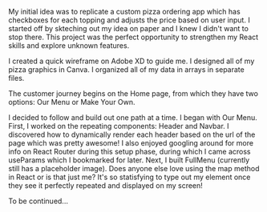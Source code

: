 My initial idea was to replicate a custom pizza ordering app which has checkboxes for each topping and adjusts the price based on user input. I started off by skteching out my idea on paper and I knew I didn't want to stop there. This project was the perfect opportunity to strengthen my React skills and explore unknown features.

I created a quick wireframe on Adobe XD to guide me. I designed all of my pizza graphics in Canva. I organized all of my data in arrays in separate files.

The customer journey begins on the Home page, from which they have two options: Our Menu or Make Your Own.

I decided to follow and build out one path at a time. I began with Our Menu. 
First, I worked on the repeating components: Header and Navbar. I discovered how to dynamically render each header based on the url of the page which was pretty awesome! I also enjoyed googling around for more info on React Router during this setup phase, during which I came across useParams which I bookmarked for later.
Next, I built FullMenu (currently still has a placeholder image). Does anyone else love using the map method in React or is that just me? It's so statisfying to type out my element once they see it perfectly repeated and displayed on my screen!

To be continued...
